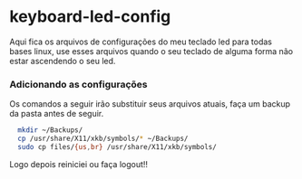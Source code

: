 # keyboard-led-config

Aqui fica os arquivos de configurações do meu teclado led para todas bases linux, use esses arquivos quando o seu teclado de alguma forma não estar ascendendo o seu led.

### Adicionando as configurações

Os comandos a seguir irão substituir seus arquivos atuais, faça um backup da pasta antes de seguir.

```sh
  mkdir ~/Backups/
  cp /usr/share/X11/xkb/symbols/* ~/Backups/
  sudo cp files/{us,br} /usr/share/X11/xkb/symbols/
```

Logo depois reiniciei ou faça logout!!

